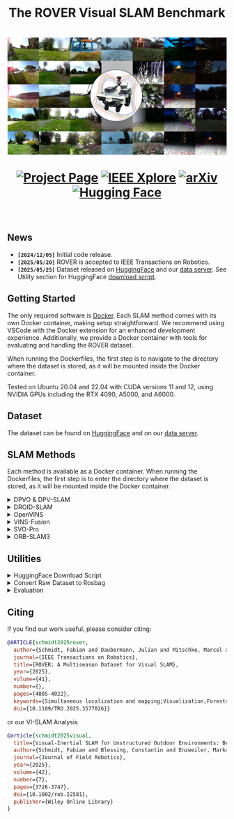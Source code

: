 <h1 align="center">
  The ROVER Visual SLAM Benchmark
</h1>


<h1 align="center">
    
  ![Cover Figure](assets/cover-figure.png)
  
  
[![Project Page](https://img.shields.io/badge/Project-Page-green.svg?style=plastic)](https://iis-esslingen.github.io/rover/)
[![IEEE Xplore](https://img.shields.io/badge/IEEE-Xplore-blue.svg?style=plastic)](https://ieeexplore.ieee.org/document/11024241)
[![arXiv](https://img.shields.io/badge/arXiv-2412.02506-b31b1b.svg?style=plastic)](https://arxiv.org/abs/2412.02506)
[![Hugging Face](https://img.shields.io/badge/Hugging%20Face-FFD21E?logo=huggingface&logoColor=000)](https://huggingface.co/datasets/iis-esslingen/ROVER)

</h1>

<br>


## News <a name="news"></a>
- **`[2024/12/05]`** Initial code release.
- **`[2025/05/20]`** ROVER is accepted to IEEE Transactions on Robotics.
- **`[2025/05/25]`** Dataset released on [HuggingFace](https://huggingface.co/datasets/iis-esslingen/ROVER) and our [data server](https://fdm.hs-esslingen.de/schmidt2025rover/). See Utility section for HuggingFace [download script](https://github.com/iis-esslingen/rover_benchmark/blob/main/utils/download.py).

## Getting Started
The only required software is [Docker](https://www.docker.com/). Each SLAM method comes with its own Docker container, making setup straightforward. We recommend using VSCode with the Docker extension for an enhanced development experience. Additionally, we provide a Docker container with tools for evaluating and handling the ROVER dataset.

When running the Dockerfiles, the first step is to navigate to the directory where the dataset is stored, as it will be mounted inside the Docker container.

Tested on Ubuntu 20.04 and 22.04 with CUDA versions 11 and 12, using NVIDIA GPUs including the RTX 4090, A5000, and A6000.

## Dataset
The dataset can be found on [HuggingFace](https://huggingface.co/datasets/iis-esslingen/ROVER) and on our [data server](https://fdm.hs-esslingen.de/schmidt2025rover/).

## SLAM Methods
Each method is available as a Docker container. When running the Dockerfiles, the first step is to enter the directory where the dataset is stored, as it will be mounted inside the Docker container.

<details><summary>DPVO & DPV-SLAM</summary>

We are using [our fork](https://github.com/iis-esslingen/DPV-SLAM) of the official [DPVO / DPV-SLAM](https://github.com/princeton-vl/DPVO) implementation. 
  
**Note:** The container currently does not support visualization.

Example to run the application and evaluation:

```bash
python evaluate_rover.py \
    --base_data_path /garden_small/2023-08-18 \
    --ground_truth_path /garden_small/2023-08-18/ground_truth.txt \
    --output_path ./rover_trajectories \
    --cameras d435i t265 pi_cam \
    --trials 5
```

#### Parameters:

-  `base_data_path`: Specifies the base directory of the dataset sequence.
-  `ground_truth_path`: Path to the ground truth file for the selected dataset sequence.
-  `output_path`: Directory where the resulting trajectories will be stored.
-  `cameras`: List of cameras to be used for the evaluation. Choices: `d435i`, `t265`, or `pi_cam`.
-  `trials`: The number of trials to execute for the evaluation.

To enable Loop Closing for DPV-SLAM, add the argument: `--opts LOOP_CLOSURE True`.

</details> 

<details><summary>DROID-SLAM</summary>

We are using [our fork](https://github.com/iis-esslingen/DROID-SLAM) of the official [DROID-SLAM](https://github.com/princeton-vl/DROID-SLAM) implementation. 

Separate scripts are provided for each camera in the `DROID-SLAM/evaluation_scripts` folder, namely `test_rover_d435i.py`, `test_rover_pi-cam-02.py`, and `test_rover_t265.py`.

Example to run the application and evaluation:

```bash
python evaluation_scripts/test_rover_d435i.py \
    --data_path /garden_small/2023-08-18 \
    --ground_truth_path /garden_small/2023-08-18/ground_truth.txt \
    --output_path ./rover_trajectories
```

#### Parameters:

-  `base_data_path`: Specifies the base directory of the dataset sequence.
-  `ground_truth_path`: Path to the ground truth file for the selected dataset sequence.
-  `output_path`: Directory where the resulting trajectories will be stored.

To test DROID-SLAM in RGBD mode (Camera D435i), add the flag `--depth`, for Stereo mode (Camera T265) add `--stereo`.

</details>


<details><summary>OpenVINS</summary>

We are using [our fork](https://github.com/iis-esslingen/OpenVINS) of the official [OpenVINS](https://github.com/rpng/open_vins) implementation. 

To launch the application:

```bash
roslaunch ov_msckf <launch_file> \
    do_bag:=<do_bag> bag:=<bag> \
    do_save_traj:=<do_save_traj> \
    traj_file_name:=<traj_file_name>
```

#### Parameters:

- `launch_file`: Specifies the launch file to use. Choices include:
    - `rover_mono-inertial_d435i_external.launch`
    - `rover_mono-inertial_d435i_internal.launch`
    - `rover_mono-inertial_pi-cam-02_external.launch`
    - `rover_mono-inertial_t265_external.launch`
    - `rover_mono-inertial_t265_internal.launch`
    - `rover_stereo-inertial_t265_external.launch`
    - `rover_stereo-inertial_t265_internal.launch`

- `do_bag`: *(Optional)* Specifies whether to replay a bag. Set to either:
    - `true`: To replay a bag.
    - `false`: To not replay a bag.

- `bag`: *(Optional)* Specifies the path to the rosbag file.

- `do_save_traj`: *(Optional)* Specifies whether to save a predicted trajectory. Set to either:
    - `true`: To save the trajectory.
    - `false`: To not save the trajectory.

- `traj_file_name`: *(Optional)* Specifies the file path where the estimated trajectory should be saved.

</details>


<details><summary>VINS-Fusion</summary>

We are using [our fork](https://github.com/iis-esslingen/VINS-Fusion) of the official [VINS-Fusion](https://github.com/HKUST-Aerial-Robotics/VINS-Fusion) implementation. 

To launch the application:

```bash
roslaunch vins <launch_file> \
    do_bag:=<do_bag> bag:=<bag> \
    do_save_traj:=<do_save_traj> \
    traj_file_name:=<traj_file_name> \
    do_lc:=<enable_loop_closing>
```

#### Parameters:

- `launch_file`: Specifies the launch file to use. Choices include:
    - `rover_mono-inertial_d435i_external.launch`
    - `rover_mono-inertial_d435i_internal.launch`
    - `rover_mono-inertial_pi-cam-02_external.launch`
    - `rover_mono-inertial_t265_external.launch`
    - `rover_mono-inertial_t265_internal.launch`
    - `rover_stereo_t265.launch`
    - `rover_stereo-inertial_t265_external.launch`
    - `rover_stereo-inertial_t265_internal.launch`

- `do_bag`: *(Optional)* Specifies whether to replay a bag. Set to either:
    - `true`: To replay a bag.
    - `false`: To not replay a bag.

- `bag`: *(Optional)* Specifies the path to the rosbag file.

- `do_save_traj`: *(Optional)* Specifies whether to save a predicted trajectory. Set to either:
    - `true`: To save the trajectory.
    - `false`: To not save the trajectory.

- `traj_file_name`: *(Optional)* Specifies the file path where the estimated trajectory should be saved.

- `do_lc`: *(Optional)* Specifies whether to enable loop closing. Set to either:
    - `true`: To enable loop closing.
    - `false`: To disable loop closing.

</details>


<details><summary>SVO-Pro</summary>

We are using [our fork](https://github.com/iis-esslingen/SVO-Pro) of the official [SVO-Pro](https://github.com/uzh-rpg/rpg_svo_pro_open) implementation. 

To launch the application:

```bash
roslaunch svo_ros <launch_file> \
    do_bag:=<do_bag> bag:=<bag> \
    do_save_traj:=<do_save_traj> \
    traj_file_name:=<traj_file_name> \
    do_lc:=<enable_loop_closing>
```

#### Parameters:

- `launch_file`: Specifies the launch file to use. Choices include:
    - `rover_mono_d435i.launch`
    - `rover_mono_pi-cam-02.launch`
    - `rover_mono_t265.launch`
    - `rover_mono-inertial_d435i_external.launch`
    - `rover_mono-inertial_d435i_internal.launch`
    - `rover_mono-inertial_pi-cam-02_external.launch`
    - `rover_mono-inertial_t265_external.launch`
    - `rover_mono-inertial_t265_internal.launch`
    - `rover_stereo_t265.launch`
    - `rover_stereo-inertial_t265_external.launch`
    - `rover_stereo-inertial_t265_internal.launch`

- `do_bag`: *(Optional)* Specifies whether to replay a bag. Set to either:
    - `true`: To replay a bag.
    - `false`: To not replay a bag.

- `bag`: *(Optional)* Specifies the path to the rosbag file.

- `do_save_traj`: *(Optional)* Specifies whether to save a predicted trajectory. Set to either:
    - `true`: To save the trajectory.
    - `false`: To not save the trajectory.

- `traj_file_name`: *(Optional)* Specifies the file path where the estimated trajectory should be saved.

- `do_lc`: *(Optional)* Specifies whether to enable loop closing. Set to either:
    - `true`: To enable loop closing.
    - `false`: To disable loop closing.

</details>


<details><summary>ORB-SLAM3</summary>

We are using [our fork](https://github.com/iis-esslingen/ORB-SLAM3) of the [ORB-SLAM3 ROS Wrapper](https://github.com/thien94/orb_slam3_ros) implementation. 

To launch the application:

```bash
roslaunch orb_slam3_ros <launch_file> \
    do_bag:=<do_bag> bag:=<bag> \
    do_save_traj:=<do_save_traj> \
    traj_file_name:=<traj_file_name> \
    do_lc:=<enable_loop_closing>
```

#### Parameters:

- `launch_file`: Specifies the launch file to use. Choices include:
    - `rover_mono_d435i.launch`
    - `rover_mono_pi-cam-02.launch`
    - `rover_mono_t265.launch`
    - `rover_mono-inertial_d435i_external.launch`
    - `rover_mono-inertial_d435i_internal.launch`
    - `rover_mono-inertial_pi-cam-02_external.launch`
    - `rover_mono-inertial_t265_external.launch`
    - `rover_mono-inertial_t265_internal.launch`
    - `rover_stereo_t265.launch`
    - `rover_stereo-inertial_t265_external.launch`
    - `rover_stereo-inertial_t265_internal.launch`
    - `rover_rgbd_d435i.launch`
    - `rover_rgbd-inertial_d435i_external.launch`
    - `rover_rgbd-inertial_d435i_internal.launch`

- `do_bag`: *(Optional)* Specifies whether to replay a bag. Set to either:
    - `true`: To replay a bag.
    - `false`: To not replay a bag.

- `bag`: *(Optional)* Specifies the path to the rosbag file.

- `do_save_traj`: *(Optional)* Specifies whether to save a predicted trajectory. Set to either:
    - `true`: To save the trajectory.
    - `false`: To not save the trajectory.

- `traj_file_name`: *(Optional)* Specifies the file path where the estimated trajectory should be saved.

- `do_lc`: *(Optional)* Specifies whether to enable loop closing. Set to either:
    - `true`: To enable loop closing.
    - `false`: To disable loop closing.
 
</details>

## Utilities

<details><summary>HuggingFace Download Script</summary>

`download.py` is a Python script to download chunked zip-files from HuggingFace.

### Command Syntax

```bash
python3 download.py \
    --locations <locations> \
    --scenarios <scenarios> \
    --save-dir <save-dir> \
    [--keep-parts]
```

#### Parameters:

- `locations`: Dataset locations to download; one or more of (`campus_small`, `campus_large`, `garden_small`, `garden_large`, `park`). Default is all locations.
- `scenarios`: Scenarios to download; one or more of (`summer`, `autumn`, `winter`, `spring`, `day`, `dusk`, `night`, `night-light`). Default is all scenarios.
- `save-dir`: Path to the directory in which to save files (default: current directory).
- `keep-parts`: If set, retain chunked part files after successful reconstruction.

</details>

<details><summary>Convert Raw Dataset to Rosbag</summary>

`raw_to_rosbag.py` is a Python script designed to convert raw sensor data into a ROS bag file. This tool is useful for working with robotics datasets, enabling streamlined integration with ROS-based tools and workflows.

The script supports various sensors and offers customization options through command-line arguments.

### Command Syntax

```bash
python3 raw_to_rosbag.py \
    --input_directory <input_directory> \
    --output_bag <output_bag> \
    --sensors <sensor_list> 
```

#### Parameters:

- `input_directory`: Path to the directory containing raw sensor data.
- `output_bag`: Path to the output ROS bag file. Defaults to `<input_directory>/rosbag.bag`.
- `sensors`: List of sensors to include in the ROS bag. Choices are: `d435i`, `t265`, `pi_cam`, and `vn100`.

</details>

<details><summary>Evaluation</summary>

  tbd.
</details>

## Citing
If you find our work useful, please consider citing:
```bibtex
@ARTICLE{schmidt2025rover,
  author={Schmidt, Fabian and Daubermann, Julian and Mitschke, Marcel and Blessing, Constantin and Meyer, Stephan and Enzweiler, Markus and Valada, Abhinav},
  journal={IEEE Transactions on Robotics}, 
  title={ROVER: A Multiseason Dataset for Visual SLAM}, 
  year={2025},
  volume={41},
  number={},
  pages={4005-4022},
  keywords={Simultaneous localization and mapping;Visualization;Forestry;Robots;Lighting;Global navigation satellite system;Benchmark testing;Location awareness;Automobiles;Hands;Benchmark;datasets;simultaneous localization and mapping (SLAM);visual SLAM},
  doi={10.1109/TRO.2025.3577026}}

```
or our VI-SLAM Analysis
```bibtex
@article{schmidt2025visual,
  title={Visual-Inertial SLAM for Unstructured Outdoor Environments: Benchmarking the Benefits and Computational Costs of Loop Closing},
  author={Schmidt, Fabian and Blessing, Constantin and Enzweiler, Markus and Valada, Abhinav},
  journal={Journal of Field Robotics},
  year={2025},
  volume={42},
  number={7},
  pages={3726-3747},
  doi={10.1002/rob.22581},
  publisher={Wiley Online Library}
}
```

